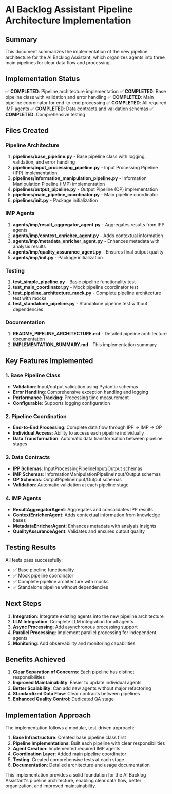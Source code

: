 


# AI Backlog Assistant Pipeline Architecture Implementation

## Summary

This document summarizes the implementation of the new pipeline architecture for the AI Backlog Assistant, which organizes agents into three main pipelines for clear data flow and processing.

## Implementation Status

✅ **COMPLETED**: Pipeline architecture implementation
✅ **COMPLETED**: Base pipeline class with validation and error handling
✅ **COMPLETED**: Main pipeline coordinator for end-to-end processing
✅ **COMPLETED**: All required IMP agents
✅ **COMPLETED**: Data contracts and validation schemas
✅ **COMPLETED**: Comprehensive testing

## Files Created

### Pipeline Architecture

1. **pipelines/base_pipeline.py** - Base pipeline class with logging, validation, and error handling
2. **pipelines/input_processing_pipeline.py** - Input Processing Pipeline (IPP) implementation
3. **pipelines/information_manipulation_pipeline.py** - Information Manipulation Pipeline (IMP) implementation
4. **pipelines/output_pipeline.py** - Output Pipeline (OP) implementation
5. **pipelines/main_pipeline_coordinator.py** - Main pipeline coordinator
6. **pipelines/__init__.py** - Package initialization

### IMP Agents

1. **agents/imp/result_aggregator_agent.py** - Aggregates results from IPP agents
2. **agents/imp/context_enricher_agent.py** - Adds contextual information
3. **agents/imp/metadata_enricher_agent.py** - Enhances metadata with analysis results
4. **agents/imp/quality_assurance_agent.py** - Ensures final output quality
5. **agents/imp/__init__.py** - Package initialization

### Testing

1. **test_simple_pipeline.py** - Basic pipeline functionality test
2. **test_main_coordinator.py** - Mock pipeline coordinator test
3. **test_pipeline_architecture_mock.py** - Complete pipeline architecture test with mocks
4. **test_standalone_pipeline.py** - Standalone pipeline test without dependencies

### Documentation

1. **README_PIPELINE_ARCHITECTURE.md** - Detailed pipeline architecture documentation
2. **IMPLEMENTATION_SUMMARY.md** - This implementation summary

## Key Features Implemented

### 1. Base Pipeline Class

- **Validation**: Input/output validation using Pydantic schemas
- **Error Handling**: Comprehensive exception handling and logging
- **Performance Tracking**: Processing time measurement
- **Configurable**: Supports logging configuration

### 2. Pipeline Coordination

- **End-to-End Processing**: Complete data flow through IPP → IMP → OP
- **Individual Access**: Ability to access each pipeline individually
- **Data Transformation**: Automatic data transformation between pipeline stages

### 3. Data Contracts

- **IPP Schemas**: InputProcessingPipelineInput/Output schemas
- **IMP Schemas**: InformationManipulationPipelineInput/Output schemas
- **OP Schemas**: OutputPipelineInput/Output schemas
- **Validation**: Automatic validation at each pipeline stage

### 4. IMP Agents

- **ResultAggregatorAgent**: Aggregates and consolidates IPP results
- **ContextEnricherAgent**: Adds contextual information from knowledge bases
- **MetadataEnricherAgent**: Enhances metadata with analysis insights
- **QualityAssuranceAgent**: Validates and ensures output quality

## Testing Results

All tests pass successfully:

- ✅ Base pipeline functionality
- ✅ Mock pipeline coordinator
- ✅ Complete pipeline architecture with mocks
- ✅ Standalone pipeline without dependencies

## Next Steps

1. **Integration**: Integrate existing agents into the new pipeline architecture
2. **LLM Integration**: Complete LLM integration for all agents
3. **Async Processing**: Add asynchronous processing support
4. **Parallel Processing**: Implement parallel processing for independent agents
5. **Monitoring**: Add observability and monitoring capabilities

## Benefits Achieved

1. **Clear Separation of Concerns**: Each pipeline has distinct responsibilities
2. **Improved Maintainability**: Easier to update individual agents
3. **Better Scalability**: Can add new agents without major refactoring
4. **Standardized Data Flow**: Clear contracts between pipelines
5. **Enhanced Quality Control**: Dedicated QA stage

## Implementation Approach

The implementation follows a modular, test-driven approach:

1. **Base Infrastructure**: Created base pipeline class first
2. **Pipeline Implementations**: Built each pipeline with clear responsibilities
3. **Agent Creation**: Implemented required IMP agents
4. **Coordination Layer**: Added main pipeline coordinator
5. **Testing**: Created comprehensive tests at each stage
6. **Documentation**: Detailed architecture and usage documentation

This implementation provides a solid foundation for the AI Backlog Assistant's pipeline architecture, enabling clear data flow, better organization, and improved maintainability.

